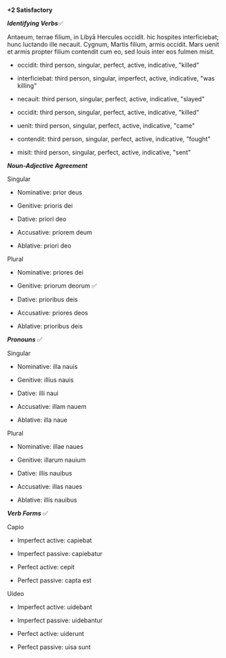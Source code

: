 **+2 Satisfactory**

***Identifying Verbs***✅

Antaeum, terrae filium, in Libyā Hercules occidit. hic hospites interficiebat; hunc luctando ille necauit. Cygnum, Martis filium, armis occidit. 
Mars uenit et armis propter filium contendit cum eo, sed Iouis inter eos fulmen misit.

- occidit: third person, singular, perfect, active, indicative, "killed"

- interficiebat: third person, singular, imperfect, active, indicative, "was killing"

- necauit: third person, singular, perfect, active, indicative, "slayed"

- occidit: third person, singular, perfect, active, indicative, "killed"

- uenit: third person, singular, perfect, active, indicative, "came"

- contendit: third person, singular, perfect, active, indicative, "fought"

- misit: third person, singular, perfect, active, indicative, "sent"

***Noun-Adjective Agreement*** 

Singular

- Nominative: prior deus

- Genitive: prioris dei

- Dative: priori deo

- Accusative: priorem deum

- Ablative: priori deo

Plural

- Nominative: priores dei

- Genitive: priorum deorum ✅

- Dative: prioribus deis

- Accusative: priores deos

- Ablative: prioribus deis

***Pronouns*** ✅

Singular

- Nominative: illa nauis

- Genitive: illius nauis

- Dative: illi naui

- Accusative: illam nauem

- Ablative: illa naue

Plural

- Nominative: illae naues

- Genitive: illarum nauium

- Dative: illis nauibus

- Accusative: illas naues

- Ablative: illis nauibus
 
***Verb Forms*** ✅

Capio

- Imperfect active: capiebat

- Imperfect passive: capiebatur

- Perfect active: cepit

- Perfect passive: capta est

Uideo

- Imperfect active: uidebant

- Imperfect passive: uidebantur

- Perfect active: uiderunt

- Perfect passive: uisa sunt

